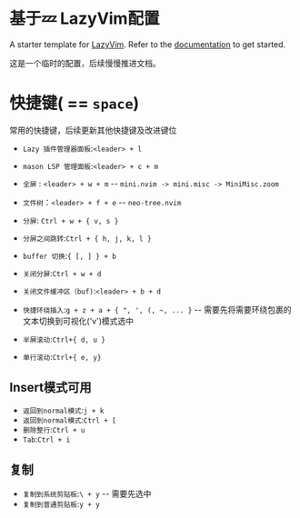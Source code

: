 # 基于💤 LazyVim配置

A starter template for [LazyVim](https://github.com/LazyVim/LazyVim).
Refer to the [documentation](https://lazyvim.github.io/installation) to get started.

这是一个临时的配置，后续慢慢推进文档。

# 快捷键(<leader> == `space`)
常用的快捷键，后续更新其他快捷键及改进键位

- `Lazy 插件管理器面板`:`<leader> + l`
- `mason LSP 管理面板`:`<leader> + c + m`

- `全屏` : `<leader> + w + m` -- `mini.nvim -> mini.misc -> MiniMisc.zoom`
- `文件树`：`<leader> + f + e` -- `neo-tree.nvim`
- `分屏`: `Ctrl + w + { v, s }`
- `分屏之间跳转`:`Ctrl + { h, j, k, l }`
- `buffer 切换`:`{ [, ] } + b`
- `关闭分屏`:`Ctrl + w + d`
- `关闭文件缓冲区（buf)`:`<leader> + b + d`
- `快捷环绕插入`:`g + z + a + { ", ', (, ~, ... }` -- 需要先将需要环绕包裹的文本切换到可视化('v')模式选中

- `半屏滚动`:`Ctrl+{ d, u }`
- `单行滚动`:`Ctrl+{ e, y}`

## Insert模式可用
- `返回到normal模式`:`j + k`
- `返回到normal模式`:`Ctrl + [`
- `删除整行`:`Ctrl + u`
- `Tab`:`Ctrl + i`

## 复制
- `复制到系统剪贴板`:`\ + y` -- 需要先选中
- `复制到普通剪贴板`:`y + y`

